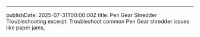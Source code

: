 ---
publishDate: 2025-07-31T00:00:00Z
title: Pen Gear Shredder Troubleshooting
excerpt: Troubleshoot common Pen Gear shredder issues like paper jams,